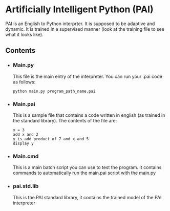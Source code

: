 # Artificially Intelligent Python (PAI)
PAI is an English to Python interprter. It is supposed to be adaptive and dynamic. It is trained in a supervised manner (look at the training file to see what it looks like).

## Contents
- ### Main.py
  This file is the main entry of the interpreter. You can run your .pai code as follows:
    ```
    python main.py program_path_name.pai
    ```

- ### Main.pai
  This is a sample file that contains a code written in english (as trained in the standard library). The contents of the file are:
  ```
  x = 3
  add x and 2
  y is add product of 7 and x and 5
  display y
  ```

- ### Main.cmd
  This is a main batch script you can use to test the program. It contains commands to automatically run the main.pai script with the main.py 
  
- ### pai.std.lib
  This is the PAI standard library, it contains the trained model of the PAI interpreter
